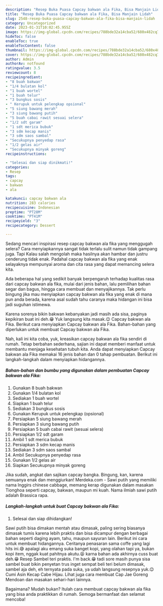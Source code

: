 ```yaml
---
description: "Resep Buka Puasa Capcay bakwan ala Fika, Bisa Manjain Lidah"
title: "Resep Buka Puasa Capcay bakwan ala Fika, Bisa Manjain Lidah"
slug: 2548-resep-buka-puasa-capcay-bakwan-ala-fika-bisa-manjain-lidah
category: Uncategorized
date: 2023-01-31T10:02:45.955Z
image: https://img-global.cpcdn.com/recipes/788bde32a14cba52/680x482cq70/capcay-bakwan-ala-fika-foto-resep-utama.jpg
hideToc: false
enableToc: true
enableTocContent: false
thumbnail: https://img-global.cpcdn.com/recipes/788bde32a14cba52/680x482cq70/capcay-bakwan-ala-fika-foto-resep-utama.jpg
cover: https://img-global.cpcdn.com/recipes/788bde32a14cba52/680x482cq70/capcay-bakwan-ala-fika-foto-resep-utama.jpg
author: Admin
authorAv: notfound
ratingvalue: 3.5
reviewcount: 8
recipeingredient:
- "8 buah bakwan"
- "1/4 bulatan kol"
- "1 buah wortel"
- "1 buah telur"
- "3 bungkus sosis"
- " Kerupuk untuk pelengkap opsional"
- "5 siung bawang merah"
- "3 siung bawang putih"
- "5 buah cabai rawit sesuai selera"
- "1/2 sdt garam"
- "1 sdt merica bubuk"
- "3 sdm kecap manis"
- "3 sdm saos sambal"
- "Secukupnya penyedap rasa"
- "1/2 gelas air"
- "Secukupnya minyak goreng"
recipeinstructions:

- "Selesai dan siap dinikmati!"
categories:
- Resep
tags:
- capcay
- bakwan
- ala

katakunci: capcay bakwan ala 
nutrition: 283 calories
recipecuisine: Indonesian
preptime: "PT28M"
cooktime: "PT41M"
recipeyield: "3"
recipecategory: Dessert

---
```



Sedang mencari inspirasi resep capcay bakwan ala fika yang menggugah selera? Cara menyiapkannya sangat tidak terlalu sulit namun tidak gampang juga. Tapi Kalau salah mengolah maka hasilnya akan hambar dan justru cenderung tidak enak. Padahal capcay bakwan ala fika yang enak selayaknya mempunyai aroma dan cita rasa yang dapat memancing selera kita.


Ada beberapa hal yang sedikit banyak berpengaruh terhadap kualitas rasa dari capcay bakwan ala fika, mulai dari jenis bahan, lalu pemilihan bahan segar dan bagus, hingga cara membuat dan menyajikannya. Tak perlu bingung jika mau menyiapkan capcay bakwan ala fika yang enak di mana pun anda berada, karena asal sudah tahu caranya maka hidangan ini bisa jadi suguhan istimewa.

Karena sorenya bikin bakwan kebanyakan jadi masih ada sisa, paginya kepikiran buat ini deh.😁 Yuk langsung kita masak.😉 Capcay bakwan ala Fika. Berikut cara menyiapkan Capcay bakwan ala Fika. Bahan-bahan yang diperlukan untuk membuat Capcay bakwan ala Fika.


Nah, kali ini kita coba, yuk, kreasikan capcay bakwan ala fika sendiri di rumah. Tetap berbahan sederhana, sajian ini dapat memberi manfaat untuk membantu menjaga kesehatan tubuh kita. Anda dapat menyiapkan Capcay bakwan ala Fika memakai 16 jenis bahan dan 0 tahap pembuatan. Berikut ini langkah-langkah dalam menyiapkan hidangannya.

<!--inarticleads1-->

##### Bahan-bahan dan bumbu yang digunakan dalam pembuatan Capcay bakwan ala Fika:

1. Gunakan 8 buah bakwan
1. Gunakan 1/4 bulatan kol
1. Sediakan 1 buah wortel
1. Siapkan 1 buah telur
1. Sediakan 3 bungkus sosis
1. Gunakan  Kerupuk untuk pelengkap (opsional)
1. Persiapkan 5 siung bawang merah
1. Persiapkan 3 siung bawang putih
1. Persiapkan 5 buah cabai rawit (sesuai selera)
1. Persiapkan 1/2 sdt garam
1. Ambil 1 sdt merica bubuk
1. Persiapkan 3 sdm kecap manis
1. Sediakan 3 sdm saos sambal
1. Ambil Secukupnya penyedap rasa
1. Gunakan 1/2 gelas air
1. Siapkan Secukupnya minyak goreng


Jika sudah, angkat dan sajikan capcay bangka. Bingung, kan, karena semuanya enak dan menggiurkan! Merdeka.com - Sawi putih yang memiliki nama Inggirs chinese cabbage, memang kerap digunakan dalam masakan Tionghoa seperti capcay, bakwan, maupun mi kuah. Nama ilmiah sawi putih adalah Brassica rapa. 

<!--inarticleads2-->

##### Langkah-langkah untuk buat Capcay bakwan ala Fika:


1. Selesai dan siap dihidangkan!

Sawi putih bisa dimakan mentah atau dimasak, paling sering biasanya dimasak tumis karena lebih praktis dan bisa dicampur dengan berbagai bahan seperti daging ayam, tahu, maupun sayuran lain. Berikut ini cara untuk membuat hidangannya. Ceritanya penasaran sama coffe yang lagi hits ini.😅 apalagi aku emang suka banget kopi, yang olahan tapi ya, bukan kopi item, nggak kuat pahitnya akutu.😫 karna bahan ada akhirnya cuss buat deh.😁 Resep Sambel teri praktis. I&#39;m back.😁 tadi sore masih punya sisa sambel buat bikin penyetan trus inget sempat beli teri belum dimasak, sambel aja deh, eh ternyata pada suka, ya udah langsung resepnya yuk.😉 Cumi Asin Kecap Cabe Hijau. Lihat juga cara membuat Cap Jae Goreng Mendoan dan masakan sehari-hari lainnya. 

Bagaimana? Mudah bukan? Itulah cara membuat capcay bakwan ala fika yang bisa anda praktikkan di rumah. Semoga bermanfaat dan selamat mencoba!
